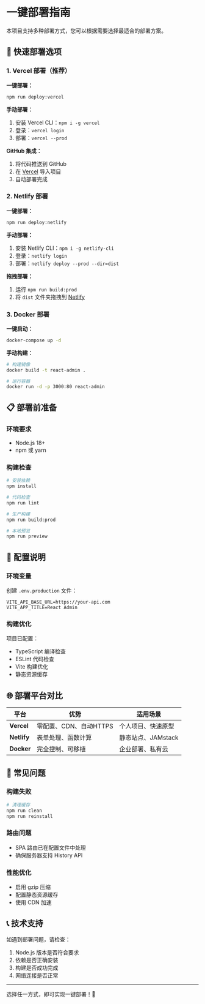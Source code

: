 # 一键部署指南

本项目支持多种部署方式，您可以根据需要选择最适合的部署方案。

## 🚀 快速部署选项

### 1. Vercel 部署（推荐）

**一键部署：**
```bash
npm run deploy:vercel
```

**手动部署：**
1. 安装 Vercel CLI：`npm i -g vercel`
2. 登录：`vercel login`
3. 部署：`vercel --prod`

**GitHub 集成：**
1. 将代码推送到 GitHub
2. 在 [Vercel](https://vercel.com) 导入项目
3. 自动部署完成

### 2. Netlify 部署

**一键部署：**
```bash
npm run deploy:netlify
```

**手动部署：**
1. 安装 Netlify CLI：`npm i -g netlify-cli`
2. 登录：`netlify login`
3. 部署：`netlify deploy --prod --dir=dist`

**拖拽部署：**
1. 运行 `npm run build:prod`
2. 将 `dist` 文件夹拖拽到 [Netlify](https://netlify.com)

### 3. Docker 部署

**一键启动：**
```bash
docker-compose up -d
```

**手动构建：**
```bash
# 构建镜像
docker build -t react-admin .

# 运行容器
docker run -d -p 3000:80 react-admin
```

## 📋 部署前准备

### 环境要求
- Node.js 18+
- npm 或 yarn

### 构建检查
```bash
# 安装依赖
npm install

# 代码检查
npm run lint

# 生产构建
npm run build:prod

# 本地预览
npm run preview
```

## 🔧 配置说明

### 环境变量
创建 `.env.production` 文件：
```env
VITE_API_BASE_URL=https://your-api.com
VITE_APP_TITLE=React Admin
```

### 构建优化
项目已配置：
- TypeScript 编译检查
- ESLint 代码检查
- Vite 构建优化
- 静态资源缓存

## 🌐 部署平台对比

| 平台 | 优势 | 适用场景 |
|------|------|----------|
| **Vercel** | 零配置、CDN、自动HTTPS | 个人项目、快速原型 |
| **Netlify** | 表单处理、函数计算 | 静态站点、JAMstack |
| **Docker** | 完全控制、可移植 | 企业部署、私有云 |

## 🚨 常见问题

### 构建失败
```bash
# 清理缓存
npm run clean
npm run reinstall
```

### 路由问题
- SPA 路由已在配置文件中处理
- 确保服务器支持 History API

### 性能优化
- 启用 gzip 压缩
- 配置静态资源缓存
- 使用 CDN 加速

## 📞 技术支持

如遇到部署问题，请检查：
1. Node.js 版本是否符合要求
2. 依赖是否正确安装
3. 构建是否成功完成
4. 网络连接是否正常

---

选择任一方式，即可实现一键部署！🎉